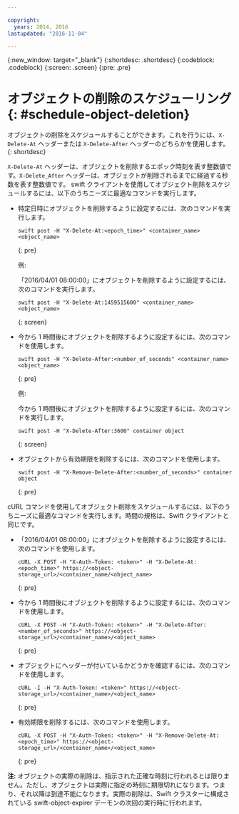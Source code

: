 ```yaml
---

copyright:
  years: 2014, 2016
lastupdated: "2016-11-04"

---
```

{:new_window: target="_blank"}
{:shortdesc: .shortdesc}
{:codeblock: .codeblock}
{:screen: .screen}
{:pre: .pre}


# オブジェクトの削除のスケジューリング {: #schedule-object-deletion}


オブジェクトの削除をスケジュールすることができます。これを行うには、`X-Delete-At` ヘッダーまたは `X-Delete-After` ヘッダーのどちらかを使用します。
{: shortdesc}

`X-Delete-At` ヘッダーは、オブジェクトを削除するエポック時刻を表す整数値です。`X-Delete_After` ヘッダーは、オブジェクトが削除されるまでに経過する秒数を表す整数値です。
swift クライアントを使用してオブジェクト削除をスケジュールするには、以下のうちニーズに最適なコマンドを実行します。

* 特定日時にオブジェクトを削除するように設定するには、次のコマンドを実行します。

    ```
    swift post -H "X-Delete-At:<epoch_time>" <container_name> <object_name>
    ```
    {: pre}

    例:

    「2016/04/01 08:00:00」にオブジェクトを削除するように設定するには、次のコマンドを実行します。

    ```
    swift post -H "X-Delete-At:1459515600" <container_name> <object_name>
    ```
    {: screen}
* 今から 1 時間後にオブジェクトを削除するように設定するには、次のコマンドを使用します。

    ```
    swift post -H "X-Delete-After:<number_of_seconds" <container_name> <object_name>
    ```
    {: pre}

    例:

    今から 1 時間後にオブジェクトを削除するように設定するには、次のコマンドを実行します。

    ```
    swift post -H "X-Delete-After:3600" container object
    ```
    {: screen}
* オブジェクトから有効期限を削除するには、次のコマンドを使用します。

    ```
    swift post -H "X-Remove-Delete-After:<number_of_seconds>" container object
    ```
    {: pre}

cURL コマンドを使用してオブジェクト削除をスケジュールするには、以下のうちニーズに最適なコマンドを実行します。時間の規格は、Swift クライアントと同じです。

* 「2016/04/01 08:00:00」にオブジェクトを削除するように設定するには、次のコマンドを使用します。

   ```
   cURL -X POST -H "X-Auth-Token: <token>" -H "X-Delete-At:<epoch_time>" https://<object-storage_url>/<container_name/<object_name>
    ```
    {: pre}

* 今から 1 時間後にオブジェクトを削除するように設定するには、次のコマンドを使用します。

    ```
    cURL -X POST -H "X-Auth-Token: <token>" -H "X-Delete-After:<number_of_seconds>" https://<object-storage_url>/<container_name>/<object_name>
    ```
    {: pre}

* オブジェクトにヘッダーが付いているかどうかを確認するには、次のコマンドを使用します。
    ```
    cURL -I -H "X-Auth-Token: <token>" https://<object-storage_url>/<container_name>/<object_name>
    ```
    {: pre}

* 有効期限を削除するには、次のコマンドを使用します。

    ```
    cURL -X POST -H "X-Auth-Token: <token>" -H "X-Remove-Delete-At:<epoch_time>" https://<object-storage_url>/<container_name>/<object_name>
    ```
    {: pre}

**注:** オブジェクトの実際の削除は、指示された正確な時刻に行われるとは限りません。ただし、オブジェクトは実際に指定の時刻に期限切れになります。つまり、それ以降は到達不能になります。実際の削除は、Swift クラスターに構成されている swift-object-expirer デーモンの次回の実行時に行われます。

